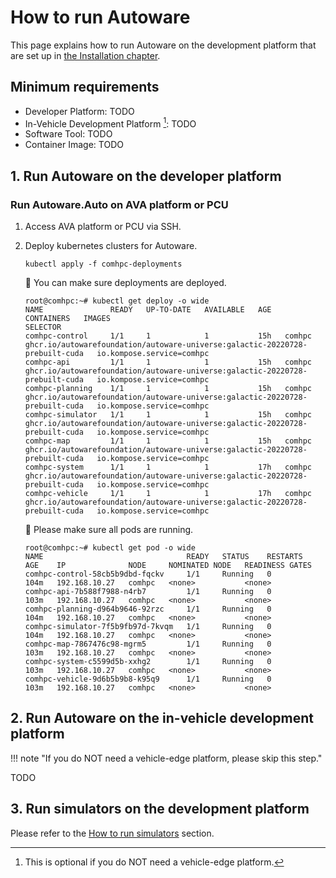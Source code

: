 # How to run Autoware

This page explains how to run Autoware on the development platform that are set up in [the Installation chapter](../installation/index.md).

## Minimum requirements

- Developer Platform: TODO
- In-Vehicle Development Platform [^1]: TODO
- Software Tool: TODO
- Container Image: TODO

[^1]: This is optional if you do NOT need a vehicle-edge platform.

## 1. Run Autoware on the developer platform

### Run Autoware.Auto on AVA platform or PCU

1. Access AVA platform or PCU via SSH.

1. Deploy kubernetes clusters for Autoware.

   ```console
   kubectl apply -f comhpc-deployments
   ```

   :speech_balloon: You can make sure deployments are deployed.

   ```console
   root@comhpc:~# kubectl get deploy -o wide
   NAME               READY   UP-TO-DATE   AVAILABLE   AGE   CONTAINERS   IMAGES                                                                         SELECTOR
   comhpc-control     1/1     1            1           15h   comhpc       ghcr.io/autowarefoundation/autoware-universe:galactic-20220728-prebuilt-cuda   io.kompose.service=comhpc
   comhpc-api         1/1     1            1           15h   comhpc       ghcr.io/autowarefoundation/autoware-universe:galactic-20220728-prebuilt-cuda   io.kompose.service=comhpc
   comhpc-planning    1/1     1            1           15h   comhpc       ghcr.io/autowarefoundation/autoware-universe:galactic-20220728-prebuilt-cuda   io.kompose.service=comhpc
   comhpc-simulator   1/1     1            1           15h   comhpc       ghcr.io/autowarefoundation/autoware-universe:galactic-20220728-prebuilt-cuda   io.kompose.service=comhpc
   comhpc-map         1/1     1            1           15h   comhpc       ghcr.io/autowarefoundation/autoware-universe:galactic-20220728-prebuilt-cuda   io.kompose.service=comhpc
   comhpc-system      1/1     1            1           17h   comhpc       ghcr.io/autowarefoundation/autoware-universe:galactic-20220728-prebuilt-cuda   io.kompose.service=comhpc
   comhpc-vehicle     1/1     1            1           17h   comhpc       ghcr.io/autowarefoundation/autoware-universe:galactic-20220728-prebuilt-cuda   io.kompose.service=comhpc
   ```

   :speech_balloon: Please make sure all pods are running.

   ```console
   root@comhpc:~# kubectl get pod -o wide
   NAME                                READY   STATUS    RESTARTS   AGE    IP              NODE     NOMINATED NODE   READINESS GATES
   comhpc-control-58cb5b9dbd-fqckv     1/1     Running   0          104m   192.168.10.27   comhpc   <none>           <none>
   comhpc-api-7b588f7988-n4rb7         1/1     Running   0          103m   192.168.10.27   comhpc   <none>           <none>
   comhpc-planning-d964b9646-92rzc     1/1     Running   0          104m   192.168.10.27   comhpc   <none>           <none>
   comhpc-simulator-7f5b9fb97d-7kvqm   1/1     Running   0          104m   192.168.10.27   comhpc   <none>           <none>
   comhpc-map-7867476c98-mgrm5         1/1     Running   0          103m   192.168.10.27   comhpc   <none>           <none>
   comhpc-system-c5599d5b-xxhg2        1/1     Running   0          103m   192.168.10.27   comhpc   <none>           <none>
   comhpc-vehicle-9d6b5b9b8-k95q9      1/1     Running   0          103m   192.168.10.27   comhpc   <none>           <none>
   ```

## 2. Run Autoware on the in-vehicle development platform

!!! note "If you do NOT need a vehicle-edge platform, please skip this step."

TODO

## 3. Run simulators on the development platform

Please refer to the [How to run simulators](../how-to-run-simulators/index.md) section.
